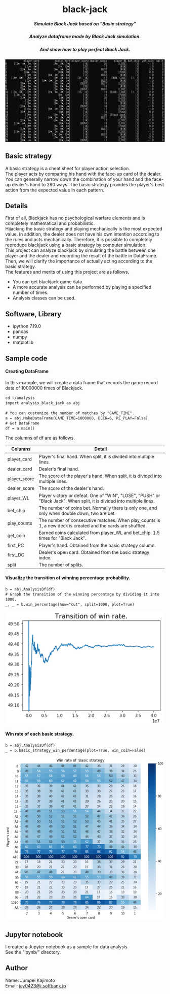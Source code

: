 # <div align="center">black-jack</div>
##### <div align="center">Simulate Black Jack based on "Basic strategy"</div>
##### <div align="center">Analyze dataframe made by Black Jack simulation.</div>
##### <div align="center">And show how to play perfect Black Jack.</div>
<div align="center">
<img src="./img/df.PNG">
</div>

## Basic strategy
A basic strategy is a cheat sheet for player action selection.  
The player acts by comparing his hand with the face-up card of the dealer. You can generally narrow down the combination of your hand and the face-up dealer's hand to 290 ways. The basic strategy provides the player's best action from the expected value in each pattern.  

## Details
First of all, Blackjack has no psychological warfare elements and is completely mathematical and probabilistic.  
Hijacking the basic strategy and playing mechanically is the most expected value. In addition, the dealer does not have his own intention according to the rules and acts mechanically. Therefore, it is possible to completely reproduce blackjack using a basic strategy by computer simulation.  
This project can analyze blackjack by simulating the battle between one player and the dealer and recording the result of the battle in DataFrame. Then, we will clarify the importance of actually acting according to the basic strategy.  
The features and merits of using this project are as follows.  
- You can get blackjack game data.
- A more accurate analysis can be performed by playing a specified number of times.
- Analysis classes can be used.

## Software, Library
- ipython 7.19.0
- pandas
- numpy
- matplotlib

## Sample code
#### Creating DataFrame
In this example, we will create a data frame that records the game record data of 10000000 times of Blackjack.

```
cd ~/analysis
import analysis_black_jack as abj

# You can customize the number of matches by "GAME_TIME".
a = abj.MakeDataFrame(GAME_TIME=1000000, DECK=6, RE_PLAY=False)
# Get DataFrame
df = a.main()
```

The columns of df are as follows.

|  Columns  |  Detail |
| ---- | ---- |
|  player_card  |  Player's final hand. When split, it is divided into multiple lines.  |
|  dealer_card  |  Dealer's final hand.  |
|  player_score  |  The score of the player's hand. When split, it is divided into multiple lines.  |
|  dealer_score  |  The score of the dealer's hand.   |
|  player_WL  |  Player victory or defeat. One of "WIN", "LOSE", "PUSH" or "Black Jack". When split, it is divided into multiple lines.  |
|  bet_chip  |  The number of coins bet. Normally there is only one, and only when double down, two are bet.  |
|  play_counts  |  The number of consecutive matches. When play_counts is 1, a new deck is created and the cards are shuffled.  |
|  get_coin  |  Earned coins calculated from player_WL and bet_chip. 1.5 times for "Black Jack".  |
|  first_PC  |  Player's hand. Obtained from the basic strategy column.  |
|  first_DC  |  Dealer's open card. Obtained from the basic strategy index.  |
|  split  |  The number of splits.  |


#### Visualize the transition of winning percentage probability.

```
b = abj.AnalysisDf(df)
# Graph the transition of the winning percentage by dividing it into 1000.
_, _ = b.win_percentage(how="cut", split=1000, plot=True)
```

<img src="./img/Transition_of_win_rate_40000000times.png">


#### Win rate of each basic strategy.

```
b = abj.AnalysisDf(df)
_ = b.basic_strategy_win_percentage(plot=True, win_coin=False)
```

<img src="./img/basic_strategy_win_percentage.PNG">

## Jupyter notebook
I created a Jupyter notebook as a sample for data analysis.  
See the "ipynb/" directory.

## Author
Name: Jumpei Kajimoto  
Email: jay0423@i.softbank.jp

